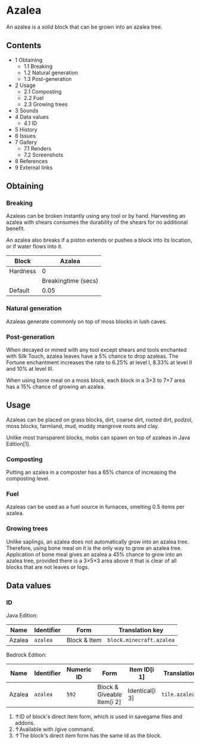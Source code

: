 # Azalea
An azalea is a solid block that can be grown into an azalea tree.

## Contents
- 1 Obtaining
	- 1.1 Breaking
	- 1.2 Natural generation
	- 1.3 Post-generation
- 2 Usage
	- 2.1 Composting
	- 2.2 Fuel
	- 2.3 Growing trees
- 3 Sounds
- 4 Data values
	- 4.1 ID
- 5 History
- 6 Issues
- 7 Gallery
	- 7.1 Renders
	- 7.2 Screenshots
- 8 References
- 9 External links

## Obtaining
### Breaking
Azaleas can be broken instantly using any tool or by hand. Harvesting an azalea with shears consumes the durability of the shears for no additional benefit.

An azalea also breaks if a piston extends or pushes a block into its location, or if water flows into it.

| Block    | Azalea              |
|----------|---------------------|
| Hardness | 0                   |
|          | Breakingtime (secs) |
| Default  | 0.05                |

### Natural generation
Azaleas generate commonly on top of moss blocks in lush caves.


### Post-generation
When decayed or mined with any tool except shears and tools enchanted with Silk Touch, azalea leaves have a 5% chance to drop azaleas. The Fortune enchantment increases the rate to 6.25% at level I, 8.33% at level II and 10% at level III.

When using bone meal on a moss block, each block in a 3×3 to 7×7 area has a 15% chance of growing an azalea.

## Usage
Azaleas can be placed on grass blocks, dirt, coarse dirt, rooted dirt, podzol, moss blocks, farmland, mud, muddy mangrove roots and clay.

Unlike most transparent blocks, mobs can spawn on top of azaleas in Java Edition[1].

### Composting
Putting an azalea in a composter has a 65% chance of increasing the composting level.

### Fuel
Azaleas can be used as a fuel source in furnaces, smelting 0.5 items per azalea.

### Growing trees
Unlike saplings, an azalea does not automatically grow into an azalea tree. Therefore, using bone meal on it is the only way to grow an azalea tree. Application of bone meal gives an azalea a 45% chance to grow into an azalea tree, provided there is a 3×5×3 area above it that is clear of all blocks that are not leaves or logs.

## Data values
### ID
Java Edition:

| Name   | Identifier | Form         | Translation key          |
|--------|------------|--------------|--------------------------|
| Azalea | `azalea`   | Block & Item | `block.minecraft.azalea` |

Bedrock Edition:

| Name   | Identifier | Numeric ID | Form                       | Item ID[i 1]   | Translation key    |
|--------|------------|------------|----------------------------|----------------|--------------------|
| Azalea | `azalea`   | `592`      | Block & Giveable Item[i 2] | Identical[i 3] | `tile.azalea.name` |

1. ↑ID of block's direct item form, which is used in savegame files and addons.
2. ↑Available with /give command.
3. ↑The block's direct item form has the same id as the block.

